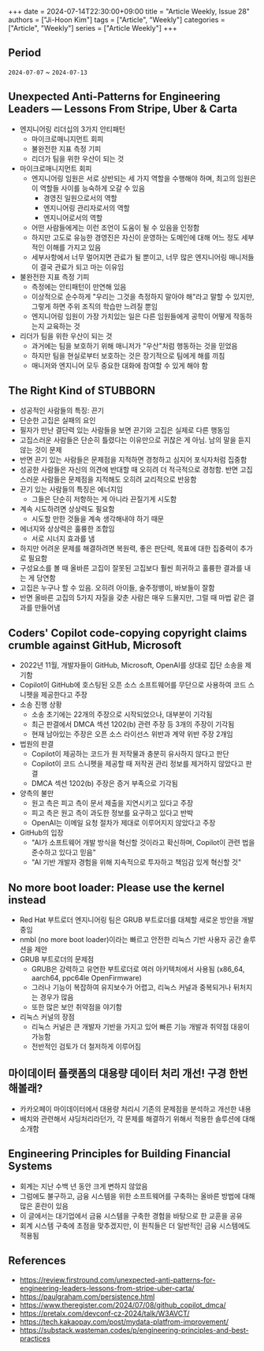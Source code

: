 +++
date = 2024-07-14T22:30:00+09:00
title = "Article Weekly, Issue 28"
authors = ["Ji-Hoon Kim"]
tags = ["Article", "Weekly"]
categories = ["Article", "Weekly"]
series = ["Article Weekly"]
+++

## Period

`2024-07-07` ~ `2024-07-13`

## Unexpected Anti-Patterns for Engineering Leaders — Lessons From Stripe, Uber & Carta

- 엔지니어링 리더십의 3가지 안티패턴
  - 마이크로매니지먼트 회피
  - 불완전한 지표 측정 기피
  - 리더가 팀을 위한 우산이 되는 것
- 마이크로매니지먼트 회피
  - 엔지니어링 임원은 서로 상반되는 세 가지 역할을 수행해야 하며, 최고의 임원은 이 역할들 사이를 능숙하게 오갈 수 있음
    - 경영진 일원으로서의 역할
    - 엔지니어링 관리자로서의 역할
    - 엔지니어로서의 역할
  - 어떤 사람들에게는 이런 조언이 도움이 될 수 있음을 인정함
  - 하지만 고도로 유능한 경영진은 자신이 운영하는 도메인에 대해 어느 정도 세부적인 이해를 가지고 있음
  - 세부사항에서 너무 멀어지면 관료가 될 뿐이고, 너무 많은 엔지니어링 매니저들이 결국 관료가 되고 마는 이유임
- 불완전한 지표 측정 기피
  - 측정에는 안티패턴이 만연해 있음
  - 이상적으로 순수하게 "우리는 그것을 측정하지 말아야 해"라고 말할 수 있지만, 그렇게 하면 주위 조직의 학습만 느려질 뿐임
  - 엔지니어링 임원이 가장 가치있는 일은 다른 임원들에게 공학이 어떻게 작동하는지 교육하는 것
- 리더가 팀을 위한 우산이 되는 것
  - 과거에는 팀을 보호하기 위해 매니저가 "우산"처럼 행동하는 것을 믿었음
  - 하지만 팀을 현실로부터 보호하는 것은 장기적으로 팀에게 해를 끼침
  - 매니저와 엔지니어 모두 중요한 대화에 참여할 수 있게 해야 함

## The Right Kind of STUBBORN

- 성공적인 사람들의 특징: 끈기
- 단순한 고집은 실패의 요인
- 필자가 만난 결단력 있는 사람들을 보면 끈기와 고집은 실제로 다른 행동임
- 고집스러운 사람들은 단순히 틀렸다는 이유만으로 귀찮은 게 아님. 남의 말을 듣지 않는 것이 문제
- 반면 끈기 있는 사람들은 문제점을 지적하면 경청하고 심지어 포식자처럼 집중함
- 성공한 사람들은 자신의 의견에 반대할 때 오히려 더 적극적으로 경청함. 반면 고집스러운 사람들은 문제점을 지적해도 오히려 교리적으로 반응함
- 끈기 있는 사람들의 특징은 에너지임
  - 그들은 단순히 저항하는 게 아니라 끈질기게 시도함
- 계속 시도하려면 상상력도 필요함
  - 시도할 만한 것들을 계속 생각해내야 하기 때문
- 에너지와 상상력은 훌륭한 조합임
  - 서로 시너지 효과를 냄
- 하지만 어려운 문제를 해결하려면 복원력, 좋은 판단력, 목표에 대한 집중력이 추가로 필요함
- 구성요소를 볼 때 올바른 고집이 잘못된 고집보다 훨씬 희귀하고 훌륭한 결과를 내는 게 당연함
- 고집은 누구나 할 수 있음. 오히려 아이들, 술주정뱅이, 바보들이 잘함
- 반면 올바른 고집의 5가지 자질을 갖춘 사람은 매우 드물지만, 그럴 때 마법 같은 결과를 만들어냄

## Coders' Copilot code-copying copyright claims crumble against GitHub, Microsoft

- 2022년 11월, 개발자들이 GitHub, Microsoft, OpenAI를 상대로 집단 소송을 제기함
- Copilot이 GitHub에 호스팅된 오픈 소스 소프트웨어를 무단으로 사용하여 코드 스니펫을 제공한다고 주장
- 소송 진행 상황
  - 소송 초기에는 22개의 주장으로 시작되었으나, 대부분이 기각됨
  - 최근 판결에서 DMCA 섹션 1202(b) 관련 주장 등 3개의 주장이 기각됨
  - 현재 남아있는 주장은 오픈 소스 라이선스 위반과 계약 위반 주장 2개임
- 법원의 판결
  - Copilot이 제공하는 코드가 원 저작물과 충분히 유사하지 않다고 판단
  - Copilot이 코드 스니펫을 제공할 때 저작권 관리 정보를 제거하지 않았다고 판결
  - DMCA 섹션 1202(b) 주장은 증거 부족으로 기각됨
- 양측의 불만
  - 원고 측은 피고 측이 문서 제출을 지연시키고 있다고 주장
  - 피고 측은 원고 측이 과도한 정보를 요구하고 있다고 반박
  - OpenAI는 이메일 요청 절차가 제대로 이루어지지 않았다고 주장
- GitHub의 입장
  - "AI가 소프트웨어 개발 방식을 혁신할 것이라고 확신하며, Copilot이 관련 법을 준수하고 있다고 믿음"
  - "AI 기반 개발자 경험을 위해 지속적으로 투자하고 책임감 있게 혁신할 것"

## No more boot loader: Please use the kernel instead

- Red Hat 부트로더 엔지니어링 팀은 GRUB 부트로더를 대체할 새로운 방안을 개발 중임
- nmbl (no more boot loader)이라는 빠르고 안전한 리눅스 기반 사용자 공간 솔루션을 제안
- GRUB 부트로더의 문제점
  - GRUB은 강력하고 유연한 부트로더로 여러 아키텍처에서 사용됨 (x86_64, aarch64, ppc64le OpenFirmware)
  - 그러나 기능이 복잡하여 유지보수가 어렵고, 리눅스 커널과 중복되거나 뒤처지는 경우가 많음
  - 또한 많은 보안 취약점을 야기함
- 리눅스 커널의 장점
  - 리눅스 커널은 큰 개발자 기반을 가지고 있어 빠른 기능 개발과 취약점 대응이 가능함
  - 전반적인 검토가 더 철저하게 이루어짐

## 마이데이터 플랫폼의 대용량 데이터 처리 개선! 구경 한번 해볼래?

- 카카오페이 마이데이터에서 대용량 처리시 기존의 문제점을 분석하고 개선한 내용
- 배치와 관련해서 샤딩처리라던가, 각 문제를 해결하기 위해서 적용한 솔루션에 대해 소개함

## Engineering Principles for Building Financial Systems

- 회계는 지난 수백 년 동안 크게 변하지 않았음
- 그럼에도 불구하고, 금융 시스템을 위한 소프트웨어를 구축하는 올바른 방법에 대해 많은 혼란이 있음
- 이 글에서는 대기업에서 금융 시스템을 구축한 경험을 바탕으로 한 교훈을 공유
- 회계 시스템 구축에 초점을 맞추겠지만, 이 원칙들은 더 일반적인 금융 시스템에도 적용됨

## References

- https://review.firstround.com/unexpected-anti-patterns-for-engineering-leaders-lessons-from-stripe-uber-carta/
- https://paulgraham.com/persistence.html
- https://www.theregister.com/2024/07/08/github_copilot_dmca/
- https://pretalx.com/devconf-cz-2024/talk/W3AVCT/
- https://tech.kakaopay.com/post/mydata-platfrom-improvement/
- https://substack.wasteman.codes/p/engineering-principles-and-best-practices
